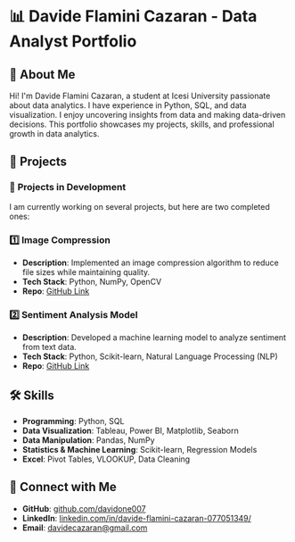 # 📊 Davide Flamini Cazaran - Data Analyst Portfolio

## 🌟 About Me
Hi! I'm Davide Flamini Cazaran, a student at Icesi University passionate about data analytics. I have experience in Python, SQL, and data visualization. I enjoy uncovering insights from data and making data-driven decisions. This portfolio showcases my projects, skills, and professional growth in data analytics.

## 📂 Projects
### 📌 **Projects in Development**
I am currently working on several projects, but here are two completed ones:

### 1️⃣ **Image Compression**
- **Description**: Implemented an image compression algorithm to reduce file sizes while maintaining quality.
- **Tech Stack**: Python, NumPy, OpenCV
- **Repo**: [GitHub Link](https://github.com/davidone007/Image-compression)

### 2️⃣ **Sentiment Analysis Model**
- **Description**: Developed a machine learning model to analyze sentiment from text data.
- **Tech Stack**: Python, Scikit-learn, Natural Language Processing (NLP)
- **Repo**: [GitHub Link](https://github.com/davidone007/Sentiment-Analysis-Model)

## 🛠 Skills
- **Programming**: Python, SQL
- **Data Visualization**: Tableau, Power BI, Matplotlib, Seaborn
- **Data Manipulation**: Pandas, NumPy
- **Statistics & Machine Learning**: Scikit-learn, Regression Models
- **Excel**: Pivot Tables, VLOOKUP, Data Cleaning 

## 🔗 Connect with Me
- **GitHub**: [github.com/davidone007](https://github.com/davidone007)
- **LinkedIn**: [linkedin.com/in/davide-flamini-cazaran-077051349/](https://www.linkedin.com/in/davide-flamini-cazaran-077051349/)
- **Email**: davidecazaran@gmail.com

